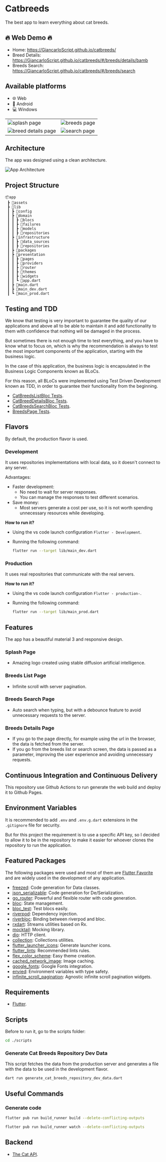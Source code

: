 # Catbreeds

The best app to learn everything about cat breeds.

## 🔥 Web Demo 🔥

* Home: <https://GiancarloScript.github.io/catbreeds/>
* Breed Details: <https://GiancarloScript.github.io/catbreeds/#/breeds/details/bamb>
* Breeds Search: <https://GiancarloScript.github.io/catbreeds/#/breeds/search>

## Available platforms

* 🌐 Web
* 📱 Android
* 💻 Windows

<div>
    <table>
        <tr>
            <td>
                <a>
                    <img src="./docs/assets/splash_page.png" alt="splash page" />
                </a>
            </td>
            <td>
                <a>
                    <img src="./docs/assets/breeds_page.png" alt= "breeds page"/>
                </a>
            </td>
        </tr>
        <tr>
            <td>
                <a>
                    <img src="./docs/assets/breed_details_page.png" alt="breed details page"/>
                </a>
            </td>
             <td>
                <a>
                    <img src="./docs/assets/search_page.png" alt="search page"/>
                </a>
            </td>
        </tr>
    <table>
</div>

## Architecture

The app was designed using a clean architecture.

 <img src="./docs/assets/app-architecture.png" alt="App Architecture" />

## Project Structure

```text
📦app
 ┣ 📂assets
 ┣ 📂lib
 ┃ ┣ 📂config
 ┃ ┣ 📂domain
 ┃ ┃ ┣ 📂blocs
 ┃ ┃ ┣ 📂failures
 ┃ ┃ ┣ 📂models
 ┃ ┃ ┣ 📂repositories
 ┃ ┣ 📂infrastructure
 ┃ ┃ ┣ 📂data_sources
 ┃ ┃ ┣ 📂repositories
 ┃ ┣ 📂packages
 ┃ ┣ 📂presentation
 ┃ ┃ ┣ 📂pages
 ┃ ┃ ┣ 📂providers
 ┃ ┃ ┣ 📂router
 ┃ ┃ ┣ 📂themes
 ┃ ┃ ┣ 📂widgets
 ┃ ┃ ┗ 📜app.dart
 ┃ ┣ 📜main.dart
 ┃ ┣ 📜main_dev.dart
 ┃ ┗ 📜main_prod.dart
 ```

## Testing and TDD

We know that testing is very important to guarantee the quality of our applications and above all to be able to maintain it and add functionality to them with confidence that nothing will be damaged in the process.

But sometimes there is not enough time to test everything, and you have to know what to focus on, which is why the recommendation is always to test the most important components of the application, starting with the business logic.

In the case of this application, the business logic is encapsulated in the Business Logic Components known as BLoCs.

For this reason, all BLoCs were implemented using Test Driven Development known as TDD, in order to guarantee their functionality from the beginning.

* [CatBreedsListBloc Tests](./test/domain/blocs/cat_breeds_list/cat_breeds_list_bloc_test.dart).
* [CatBreedDetailsBloc Tests](./test/domain/blocs/cat_breed_details/cat_breed_details_bloc_test.dart).
* [CatBreedsSearchBloc Tests](./test/domain/blocs/cat_breeds_search/cat_breeds_search_bloc_test.dart).
* [BreedsPage Tests](./test/presentation/pages/src/breeds/breeds_page_test.dart).

## Flavors

By default, the production flavor is used.

### Development

It uses repositories implementations with local data, so it doesn't connect to any server.

Advantages:

* Faster development:
  * No need to wait for server responses.
  * You can manage the responses to test different scenarios.
* Save money:
  * Most servers generate a cost per use, so it is not worth spending unnecessary resources while developing.

**How to run it?**

* Using the vs code launch configuration `Flutter - Development`.
* Running the following command:

  ```sh
  flutter run --target lib/main_dev.dart
  ```

### Production

It uses real repositories that communicate with the real servers.

**How to run it?**

* Using the vs code launch configuration `Flutter - production-`.
* Running the following command:

  ```sh
  flutter run --target lib/main_prod.dart
  ```

## Features

The app has a beautiful material 3 and responsive design.

### Splash Page

* Amazing logo created using stable diffusion artificial intelligence.

### Breeds List Page

* Infinite scroll with server pagination.

### Breeds Search Page

* Auto search when typing, but with a debounce feature to avoid unnecessary requests to the server.

### Breeds Details Page

* If you go to the page directly, for example using the url in the browser, the data is fetched from the server.
* If you go from the breeds list or search screen, the data is passed as a parameter, improving the user experience and avoiding unnecessary requests.

## Continuous Integration and Continuous Delivery

This repository use Github Actions to run generate the web build and deploy it to Github Pages.

## Environment Variables

It is recommended to add `.env` and `.env.g.dart` extensions in the `.gitignore` file for security.

But for this project the requirement is to use a specific API key, so I decided to allow it to be in the repository to make it easier for whoever clones the repository to run the application.

## Featured Packages

The following packages were used and most of them are [Flutter Favorite](https://docs.flutter.dev/packages-and-plugins/favorites) and are widely used in the development of any application.

* [freezed](https://pub.dev/packages/freezed): Code generation for Data classes.
* [json_serializable](https://pub.dev/packages//json_serializable): Code generation for De/Serialization.
* [go_router](https://pub.dev/packages/go_router): Powerful and flexible router with code generation.
* [bloc](https://pub.dev/packages/bloc): State management.
* [bloc_test](https://pub.dev/packages/bloc_test): Test blocs easily.
* [riverpod](https://pub.dev/packages/riverpod): Dependency injection.
* [riverbloc](https://pub.dev/packages/riverbloc): Binding between riverpod and bloc.
* [rxdart](https://pub.dev/packages/rxdart): Streams utilities based on Rx.
* [mocktail](https://pub.dev/packages/mocktail): Mocking library.
* [dio](https://pub.dev/packages/dio): HTTP client.
* [collection](https://pub.dev/packages/collection): Collections utilities.
* [flutter_launcher_icons](https://pub.dev/packages/flutter_launcher_icons): Generate launcher icons.
* [flutter_lints](https://pub.dev/packages/flutter_lints): Recommended lints rules.
* [flex_color_scheme](https://pub.dev/packages/flex_color_scheme): Easy theme creation.
* [cached_network_image](https://pub.dev/packages/cached_network_image): Image caching.
* [google_fonts](https://pub.dev/packages/google_fonts): Google Fonts integration.
* [envied](https://pub.dev/packages/envied): Environment variables with type safety.
* [infinite_scroll_pagination](https://pub.dev/packages/infinite_scroll_pagination): Agnostic infinite scroll pagination widgets.

## Requirements

* [Flutter](https://flutter.dev/docs/get-started/install).

## Scripts

Before to run it, go to the scripts folder:

```sh
cd ./scripts
```

### Generate Cat Breeds Repository Dev Data

This script fetches the data from the production server and generates a file with the data to be used in the development flavor.

```sh
dart run generate_cat_breeds_repository_dev_data.dart
```

## Useful Commands

### Generate code

```sh
flutter pub run build_runner build --delete-conflicting-outputs
```

```sh
flutter pub run build_runner watch --delete-conflicting-outputs
```

## Backend

* [The Cat API](https://thecatapi.com/).
